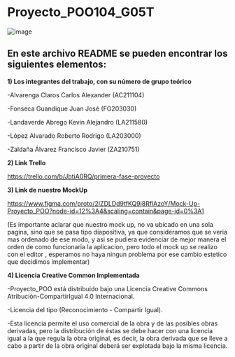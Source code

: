 # Proyecto_POO104_G05T

![image](https://user-images.githubusercontent.com/79995182/115089981-d773aa80-9ed0-11eb-9057-cbb1d840ff46.png)

 ## En este archivo README se pueden encontrar los siguientes elementos:

**1) Los integrantes del trabajo, con su número de grupo teórico**

  -Alvarenga Claros	Carlos Alexander	(AC211104)

  -Fonseca Guandique Juan José	(FG203030)

  -Landaverde Abrego	Kevin Alejandro (LA211580)

  -López Alvarado	Roberto Rodrigo	(LA203000)

  -Zaldaña Álvarez	Francisco Javier	(ZA210751)


**2) Link Trello**

https://trello.com/b/JbtiA0RQ/primera-fase-proyecto

**3) Link de nuestro MockUp**

https://www.figma.com/proto/2IZDLDd9tfKQ9j8RflAzoY/Mock-Up-Proyecto_POO?node-id=12%3A4&scaling=contain&page-id=0%3A1

(Es importante aclarar que nuestro mock up, no va ubicado en una sola pagina, sino que se pasa tipo diapositiva, ya que consideramos que se veria mas ordenado de ese modo, y asi se pudiera evidenciar de mejor manera el orden de como funcionaria la aplicacion, pero todo el mock up se realizo con el editor , esperamos no haya ningun problema por ese cambio estetico que decidimos implementar) 

**4) Licencia Creative Common Implementada**

-Proyecto_POO está distribuido bajo una Licencia Creative Commons Atribución-CompartirIgual 4.0 Internacional.

-Licencia del tipo (Reconocimiento - Compartir Igual).

-Esta licencia permite el uso comercial de la obra y de las posibles obras derivadas, pero la distribución de éstas se debe hacer con una licencia igual a la que regula la obra original, es decir, la obra derivada que se lleve a cabo a partir de la obra original deberá ser explotada bajo la misma licencia.

